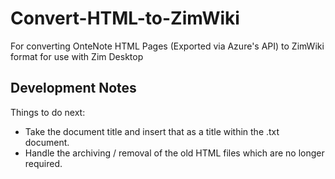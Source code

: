 # Convert-HTML-to-ZimWiki
For converting OnteNote HTML Pages (Exported via Azure's API) to ZimWiki format for use with Zim Desktop

## Development Notes
Things to do next:
- Take the document title and insert that as a title within the .txt document.
- Handle the archiving / removal of the old HTML files which are no longer required.
